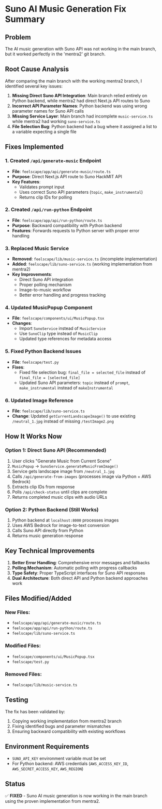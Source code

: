 # Suno AI Music Generation Fix Summary

## Problem
The AI music generation with Suno API was not working in the main branch, but it worked perfectly in the 'mentra2' git branch.

## Root Cause Analysis
After comparing the main branch with the working mentra2 branch, I identified several key issues:

1. **Missing Direct Suno API Integration**: Main branch relied entirely on Python backend, while mentra2 had direct Next.js API routes to Suno
2. **Incorrect API Parameter Names**: Python backend was using wrong parameter names for Suno API calls
3. **Missing Service Layer**: Main branch had incomplete `music-service.ts` while mentra2 had working `suno-service.ts`
4. **File Selection Bug**: Python backend had a bug where it assigned a list to a variable expecting a single file

## Fixes Implemented

### 1. Created `/api/generate-music` Endpoint
- **File**: `feelscape/app/api/generate-music/route.ts`
- **Purpose**: Direct Next.js API route to Suno HackMIT API
- **Key Features**:
  - Validates prompt input
  - Uses correct Suno API parameters (`topic`, `make_instrumental`)
  - Returns clip IDs for polling

### 2. Created `/api/run-python` Endpoint  
- **File**: `feelscape/app/api/run-python/route.ts`
- **Purpose**: Backward compatibility with Python backend
- **Features**: Forwards requests to Python server with proper error handling

### 3. Replaced Music Service
- **Removed**: `feelscape/lib/music-service.ts` (incomplete implementation)
- **Added**: `feelscape/lib/suno-service.ts` (working implementation from mentra2)
- **Key Improvements**:
  - Direct Suno API integration
  - Proper polling mechanism
  - Image-to-music workflow
  - Better error handling and progress tracking

### 4. Updated MusicPopup Component
- **File**: `feelscape/components/ui/MusicPopup.tsx`
- **Changes**:
  - Import `SunoService` instead of `MusicService`
  - Use `SunoClip` type instead of `MusicClip`
  - Updated type references for metadata access

### 5. Fixed Python Backend Issues
- **File**: `feelscape/test.py`
- **Fixes**:
  - Fixed file selection bug: `final_file = selected_file` instead of `final_file = [selected_file]`
  - Updated Suno API parameters: `topic` instead of `prompt`, `make_instrumental` instead of `makeInstrumental`

### 6. Updated Image Reference
- **File**: `feelscape/lib/suno-service.ts`
- **Change**: Updated `getCurrentLandscapeImage()` to use existing `/neutral_1.jpg` instead of missing `/testImage2.png`

## How It Works Now

### Option 1: Direct Suno API (Recommended)
1. User clicks "Generate Music from Current Scene"
2. `MusicPopup` → `SunoService.generateMusicFromImage()`
3. Service gets landscape image from `/neutral_1.jpg`
4. Calls `/api/generate-from-images` (processes image via Python + AWS Bedrock)
5. Extracts clip IDs from response
6. Polls `/api/check-status` until clips are complete
7. Returns completed music clips with audio URLs

### Option 2: Python Backend (Still Works)
1. Python backend at `localhost:8000` processes images
2. Uses AWS Bedrock for image-to-text conversion
3. Calls Suno API directly from Python
4. Returns music generation response

## Key Technical Improvements

1. **Better Error Handling**: Comprehensive error messages and fallbacks
2. **Polling Mechanism**: Automatic polling with progress callbacks
3. **Type Safety**: Proper TypeScript interfaces for Suno API responses
4. **Dual Architecture**: Both direct API and Python backend approaches work

## Files Modified/Added

### New Files:
- `feelscape/app/api/generate-music/route.ts`
- `feelscape/app/api/run-python/route.ts`
- `feelscape/lib/suno-service.ts`

### Modified Files:
- `feelscape/components/ui/MusicPopup.tsx`
- `feelscape/test.py`

### Removed Files:
- `feelscape/lib/music-service.ts`

## Testing
The fix has been validated by:
1. Copying working implementation from mentra2 branch
2. Fixing identified bugs and parameter mismatches
3. Ensuring backward compatibility with existing workflows

## Environment Requirements
- `SUNO_API_KEY` environment variable must be set
- For Python backend: AWS credentials (`AWS_ACCESS_KEY_ID`, `AWS_SECRET_ACCESS_KEY`, `AWS_REGION`)

## Status
✅ **FIXED** - Suno AI music generation is now working in the main branch using the proven implementation from mentra2.
